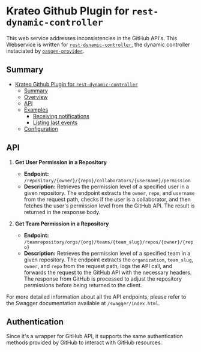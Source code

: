 # Krateo Github Plugin for `rest-dynamic-controller`

This web service addresses inconsistencies in the GitHub API's. This Webservice is written for [`rest-dynamic-controller`](https://github.com/krateoplatformops/rest-dynamic-controller/), the dynamic controller instaciated by [`oasgen-provider`](https://github.com/krateoplatformops/oasgen-provider).

## Summary

- [Krateo Github Plugin for `rest-dynamic-controller`](#krateo-github-plugin-for-rest-dynamic-controller)
  - [Summary](#summary)
  - [Overview](#overview)
  - [API](#api)
  - [Examples](#examples)
    - [Receiving notifications](#receiving-notifications)
    - [Listing last events](#listing-last-events)
  - [Configuration](#configuration)

## API

1. **Get User Permission in a Repository**
    - **Endpoint:** `/repository/{owner}/{repo}/collaborators/{username}/permission`
    - **Description:** Retrieves the permission level of a specified user in a given repository. The endpoint extracts the `owner`, `repo`, and `username` from the request path, checks if the user is a collaborator, and then fetches the user's permission level from the GitHub API. The result is returned in the response body.

2. **Get Team Permission in a Repository**
    - **Endpoint:** `/teamrepository/orgs/{org}/teams/{team_slug}/repos/{owner}/{repo}`
    - **Description:** Retrieves the permission level of a specified team in a given repository. The endpoint extracts the `organization`, `team_slug`, `owner`, and `repo` from the request path, logs the API call, and forwards the request to the GitHub API with the necessary headers. The response from GitHub is processed to adjust the repository permissions before being returned to the client.

For more detailed information about all the API endpoints, please refer to the Swagger documentation available at `/swagger/index.html`.

## Authentication
Since it's a wrapper for GitHub API, it supports the same authentication methods provided by GitHub to interact with GitHub resources.